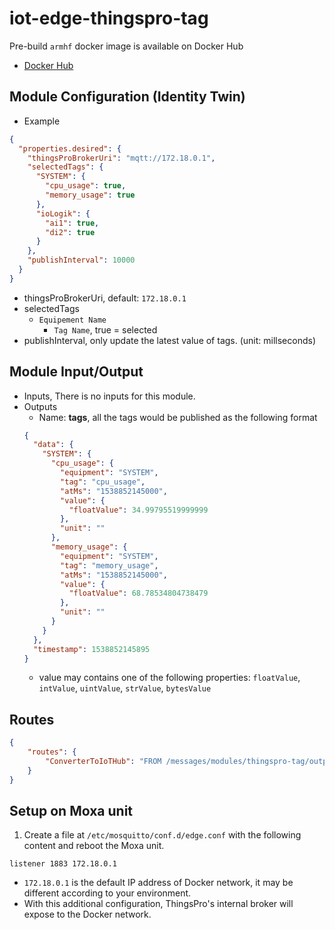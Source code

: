 # iot-edge-thingspro-tag

Pre-build `armhf` docker image is available on Docker Hub
- [Docker Hub](https://hub.docker.com/r/zack/iot-edge-thingspro-tag/)

## Module Configuration (Identity Twin)

- Example 
```json
{
  "properties.desired": {
    "thingsProBrokerUri": "mqtt://172.18.0.1",
    "selectedTags": {
      "SYSTEM": {
        "cpu_usage": true,
        "memory_usage": true
      },
      "ioLogik": {
        "ai1": true,
        "di2": true
      }
    },
    "publishInterval": 10000
  }
}
```

- thingsProBrokerUri, default: `172.18.0.1`
- selectedTags
  - `Equipement Name`
    - `Tag Name`, true = selected
- publishInterval, only update the latest value of tags. (unit: millseconds)

## Module Input/Output

- Inputs, There is no inputs for this module.
- Outputs
  - Name: **tags**, all the tags would be published as the following format
  ```json
  {
    "data": {
      "SYSTEM": {
        "cpu_usage": {
          "equipment": "SYSTEM",
          "tag": "cpu_usage",
          "atMs": "1538852145000",
          "value": {
            "floatValue": 34.99795519999999
          },
          "unit": ""
        },
        "memory_usage": {
          "equipment": "SYSTEM",
          "tag": "memory_usage",
          "atMs": "1538852145000",
          "value": {
            "floatValue": 68.78534804738479
          },
          "unit": ""
        }
      }
    },
    "timestamp": 1538852145895
  }
  ```
    - value may contains one of the following properties: `floatValue`, `intValue`, `uintValue`, `strValue`, `bytesValue`

## Routes

```json
{
    "routes": {
        "ConverterToIoTHub": "FROM /messages/modules/thingspro-tag/outputs/tags INTO $upstream"
    }
}
```

## Setup on Moxa unit

1. Create a file at `/etc/mosquitto/conf.d/edge.conf` with the following content and reboot the Moxa unit.
  ```
  listener 1883 172.18.0.1
  ```

  - `172.18.0.1` is the default IP address of Docker network, it may be different according to your environment.
  - With this additional configuration, ThingsPro's internal broker will expose to the Docker network.
